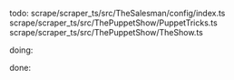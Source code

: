 todo:
scrape/scraper_ts/src/TheSalesman/config/index.ts
scrape/scraper_ts/src/ThePuppetShow/PuppetTricks.ts
scrape/scraper_ts/src/ThePuppetShow/TheShow.ts


doing:

done: